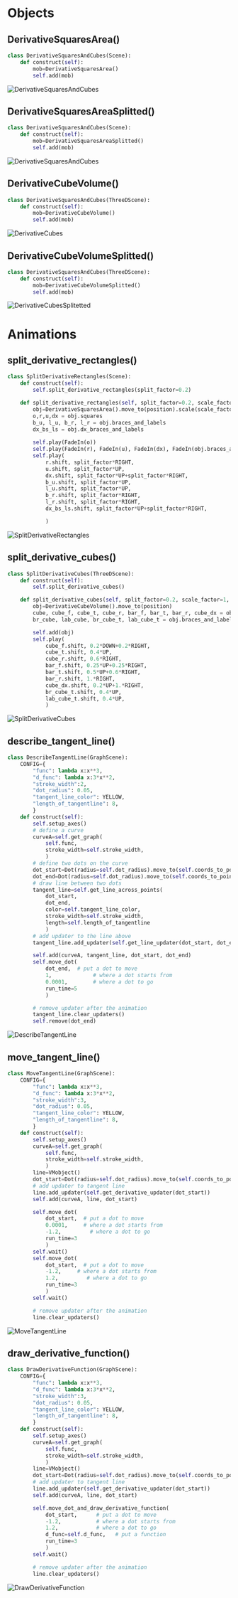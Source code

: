 


# Objects

## DerivativeSquaresArea()

```python
class DerivativeSquaresAndCubes(Scene):
    def construct(self):
        mob=DerivativeSquaresArea()
        self.add(mob)
```

![DerivativeSquaresAndCubes](https://user-images.githubusercontent.com/80928294/111724064-ebaf9200-88a7-11eb-94fb-65f39d043954.png)

## DerivativeSquaresAreaSplitted()

```python
class DerivativeSquaresAndCubes(Scene):
    def construct(self):
        mob=DerivativeSquaresAreaSplitted()
        self.add(mob)
```

![DerivativeSquaresAndCubes](https://user-images.githubusercontent.com/80928294/111724501-b5bedd80-88a8-11eb-90a0-608eb2a94b2e.png)

## DerivativeCubeVolume()

```python
class DerivativeSquaresAndCubes(ThreeDScene):
    def construct(self):
        mob=DerivativeCubeVolume()
        self.add(mob)
```

![DerivativeCubes](https://user-images.githubusercontent.com/80928294/111894343-7b427580-8a4d-11eb-92ef-e5b9c8007800.png)


## DerivativeCubeVolumeSplitted()

```python
class DerivativeSquaresAndCubes(ThreeDScene):
    def construct(self):
        mob=DerivativeCubeVolumeSplitted()
        self.add(mob)
```

![DerivativeCubesSplitetted](https://user-images.githubusercontent.com/80928294/111894348-8a292800-8a4d-11eb-99c6-20d4f0b3ffe7.png)


# Animations

## split_derivative_rectangles()
```python
class SplitDerivativeRectangles(Scene):
    def construct(self):
        self.split_derivative_rectangles(split_factor=0.2)

    def split_derivative_rectangles(self, split_factor=0.2, scale_factor=1, position=[0,0,0]):
        obj=DerivativeSquaresArea().move_to(position).scale(scale_factor)
        o,r,u,dx = obj.squares        
        b_u, l_u, b_r, l_r = obj.braces_and_labels
        dx_bs_ls = obj.dx_braces_and_labels
        
        self.play(FadeIn(o))
        self.play(FadeIn(r), FadeIn(u), FadeIn(dx), FadeIn(obj.braces_and_labels), FadeIn(obj.dx_braces_and_labels))
        self.play(
            r.shift, split_factor*RIGHT,
            u.shift, split_factor*UP,
            dx.shift, split_factor*UP+split_factor*RIGHT,
            b_u.shift, split_factor*UP,
            l_u.shift, split_factor*UP,
            b_r.shift, split_factor*RIGHT,
            l_r.shift, split_factor*RIGHT,
            dx_bs_ls.shift, split_factor*UP+split_factor*RIGHT,

            )
```

![SplitDerivativeRectangles](https://user-images.githubusercontent.com/80928294/111894401-d70cfe80-8a4d-11eb-9396-8b13480d40b6.gif)

## split_derivative_cubes()

```python
class SplitDerivativeCubes(ThreeDScene):
    def construct(self):
        self.split_derivative_cubes()

    def split_derivative_cubes(self, split_factor=0.2, scale_factor=1, position=[0,0,0]):
        obj=DerivativeCubeVolume().move_to(position)
        cube, cube_f, cube_t, cube_r, bar_f, bar_t, bar_r, cube_dx = obj.cubes
        br_cube, lab_cube, br_cube_t, lab_cube_t = obj.braces_and_labels

        self.add(obj)
        self.play(
            cube_f.shift, 0.2*DOWN+0.2*RIGHT,
            cube_t.shift, 0.4*UP,
            cube_r.shift, 0.6*RIGHT,
            bar_f.shift, 0.25*UP+0.25*RIGHT,
            bar_t.shift, 0.5*UP+0.6*RIGHT,
            bar_r.shift, 1.*RIGHT,
            cube_dx.shift, 0.2*UP+1.*RIGHT,
            br_cube_t.shift, 0.4*UP, 
            lab_cube_t.shift, 0.4*UP,
            )
```

![SplitDerivativeCubes](https://user-images.githubusercontent.com/80928294/111894427-f441cd00-8a4d-11eb-8599-33fb468ad3cb.gif)


## describe_tangent_line()

```python
class DescribeTangentLine(GraphScene):
    CONFIG={
        "func": lambda x:x**3,
        "d_func": lambda x:3*x**2,
        "stroke_width":2,
        "dot_radius": 0.05,
        "tangent_line_color": YELLOW,
        "length_of_tangentline": 8,
        }
    def construct(self):
        self.setup_axes()
        # define a curve
        curveA=self.get_graph(
            self.func,
            stroke_width=self.stroke_width,
            )
        # define two dots on the curve
        dot_start=Dot(radius=self.dot_radius).move_to(self.coords_to_point(0,self.func(0)))
        dot_end=Dot(radius=self.dot_radius).move_to(self.coords_to_point(1,self.func(1)))
        # draw line between two dots
        tangent_line=self.get_line_across_points(
            dot_start,
            dot_end,
            color=self.tangent_line_color,
            stroke_width=self.stroke_width,
            length=self.length_of_tangentline
            )
        # add updater to the line above
        tangent_line.add_updater(self.get_line_updater(dot_start, dot_end, length=self.length_of_tangentline))

        self.add(curveA, tangent_line, dot_start, dot_end)
        self.move_dot(
            dot_end,  # put a dot to move
            1,             # where a dot starts from
            0.0001,        # where a dot to go
            run_time=5
            )

        # remove updater after the animation
        tangent_line.clear_updaters()
        self.remove(dot_end)
```

![DescribeTangentLine](https://user-images.githubusercontent.com/80928294/111892378-4b3fa600-8a3e-11eb-9216-e886da5fa818.gif)

## move_tangent_line()

```python
class MoveTangentLine(GraphScene):
    CONFIG={
        "func": lambda x:x**3,
        "d_func": lambda x:3*x**2,
        "stroke_width":3,
        "dot_radius": 0.05,
        "tangent_line_color": YELLOW,
        "length_of_tangentline": 8,
        }
    def construct(self):
        self.setup_axes()
        curveA=self.get_graph(
            self.func,
            stroke_width=self.stroke_width,
            )
        line=VMobject()
        dot_start=Dot(radius=self.dot_radius).move_to(self.coords_to_point(0,self.func(0)))
        # add updater to tangent line
        line.add_updater(self.get_derivative_updater(dot_start))
        self.add(curveA, line, dot_start)

        self.move_dot(
            dot_start,  # put a dot to move
            0.0001,     # where a dot starts from
            -1.2,         # where a dot to go
            run_time=3
            )
        self.wait()
        self.move_dot(
            dot_start,  # put a dot to move
            -1.2,     # where a dot starts from
            1.2,         # where a dot to go
            run_time=3
            )
        self.wait()

        # remove updater after the animation
        line.clear_updaters()
```

![MoveTangentLine](https://user-images.githubusercontent.com/80928294/111892451-00725e00-8a3f-11eb-9e4c-cb1850138b76.gif)

## draw_derivative_function()

```python
class DrawDerivativeFunction(GraphScene):
    CONFIG={
        "func": lambda x:x**3,
        "d_func": lambda x:3*x**2,
        "stroke_width":3,
        "dot_radius": 0.05,
        "tangent_line_color": YELLOW,
        "length_of_tangentline": 8,
        }
    def construct(self):
        self.setup_axes()
        curveA=self.get_graph(
            self.func,
            stroke_width=self.stroke_width,
            )
        line=VMobject()
        dot_start=Dot(radius=self.dot_radius).move_to(self.coords_to_point(0,self.func(0)))
        # add updater to tangent line
        line.add_updater(self.get_derivative_updater(dot_start))
        self.add(curveA, line, dot_start)

        self.move_dot_and_draw_derivative_function(
            dot_start,      # put a dot to move
            -1.2,           # where a dot starts from
            1.2,            # where a dot to go
            d_func=self.d_func,   # put a function
            run_time=3
            )
        self.wait()

        # remove updater after the animation
        line.clear_updaters()
```

![DrawDerivativeFunction](https://user-images.githubusercontent.com/80928294/111892521-8bebef00-8a3f-11eb-8d95-955bd7869a31.gif)
